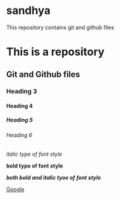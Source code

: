 # sandhya
This repository contains git and github files

#  This is a repository
## Git and Github files
### Heading 3
#### Heading 4
##### Heading 5
###### Heading 6

*italic type of font style*

**bold type of font style**

***both bold and italic tyoe of font style***

[Google](www.google.com)
